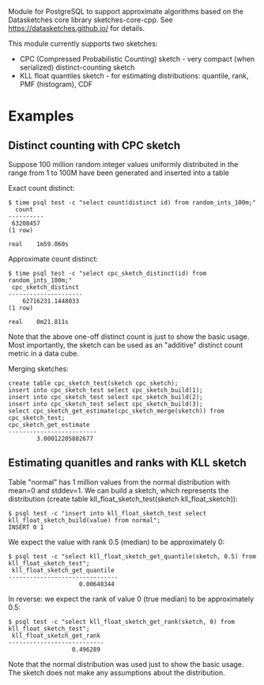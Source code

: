 Module for PostgreSQL to support approximate algorithms based on the Datasketches core library sketches-core-cpp.
See https://datasketches.github.io/ for details.

This module currently supports two sketches:

- CPC (Compressed Probabilistic Counting) sketch - very compact (when serialized) distinct-counting sketch
- KLL float quantiles sketch - for estimating distributions: quantile, rank, PMF (histogram), CDF

<h1>Examples</h1>

<h2>Distinct counting with CPC sketch</h2>

Suppose 100 million random integer values uniformly distributed in the range from 1 to 100M have been generated and inserted into a table

Exact count distinct:

	$ time psql test -c "select count(distinct id) from random_ints_100m;"
	  count
	----------
	 63208457
	(1 row)
	
	real	1m59.060s

Approximate count distinct:

	$ time psql test -c "select cpc_sketch_distinct(id) from random_ints_100m;"
	 cpc_sketch_distinct 
	---------------------
	    62716231.1448033
	(1 row)
	
	real	0m21.811s

Note that the above one-off distinct count is just to show the basic usage. Most importantly, the sketch can be used as an "additive" distinct count metric in a data cube.

Merging sketches:

	create table cpc_sketch_test(sketch cpc_sketch);
	insert into cpc_sketch_test select cpc_sketch_build(1);
	insert into cpc_sketch_test select cpc_sketch_build(2);
	insert into cpc_sketch_test select cpc_sketch_build(3);
	select cpc_sketch_get_estimate(cpc_sketch_merge(sketch)) from cpc_sketch_test;
	cpc_sketch_get_estimate
	-------------------------
	        3.00012205882677

<h2>Estimating quanitles and ranks with KLL sketch</h2>

Table "normal" has 1 million values from the normal distribution with mean=0 and stddev=1.
We can build a sketch, which represents the distribution (create table kll\_float\_sketch\_test(sketch kll\_float\_sketch)):

	$ psql test -c "insert into kll_float_sketch_test select kll_float_sketch_build(value) from normal";
	INSERT 0 1

We expect the value with rank 0.5 (median) to be approximately 0:

	$ psql test -c "select kll_float_sketch_get_quantile(sketch, 0.5) from kll_float_sketch_test";
	 kll_float_sketch_get_quantile 
	-------------------------------
	                    0.00648344

In reverse: we expect the rank of value 0 (true median) to be approximately 0.5:

	$ psql test -c "select kll_float_sketch_get_rank(sketch, 0) from kll_float_sketch_test";
	 kll_float_sketch_get_rank 
	---------------------------
	                  0.496289

Note that the normal distribution was used just to show the basic usage. The sketch does not make any assumptions about the distribution.
